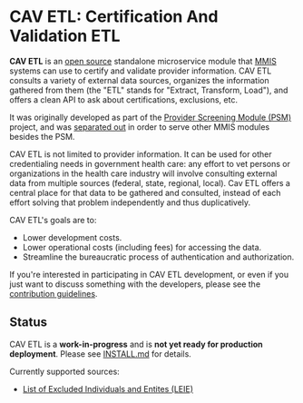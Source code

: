 CAV ETL: Certification And Validation ETL
===================================================================

**CAV ETL** is an [open source](LICENSE.md) standalone microservice
module that
[MMIS](https://www.medicaid.gov/medicaid/data-and-systems/mmis/index.html) systems
can use to certify and validate provider information.  CAV ETL
consults a variety of external data sources, organizes the information
gathered from them (the "ETL" stands for "Extract, Transform, Load"),
and offers a clean API to ask about certifications, exclusions, etc.

It was originally developed as part of the
[Provider Screening Module (PSM)](https://github.com/SolutionGuidance/psm/) 
project, and was
[separated out](https://github.com/SolutionGuidance/psm/commit/e11e2d174812e62246bf00b9f1ae7901563a902f) 
in order to serve other MMIS modules besides the PSM.

CAV ETL is not limited to provider information.  It can be used for
other credentialing needs in government health care: any effort to vet
persons or organizations in the health care industry will involve
consulting external data from multiple sources (federal, state,
regional, local).  Cav ETL offers a central place for that data to be
gathered and consulted, instead of each effort solving that problem
independently and thus duplicatively.

CAV ETL's goals are to:

* Lower development costs.
* Lower operational costs (including fees) for accessing the data.
* Streamline the bureaucratic process of authentication and authorization.

If you're interested in participating in CAV ETL development, or even
if you just want to discuss something with the developers, please see
the [contribution guidelines](CONTRIBUTING.md).

## Status

CAV ETL is a **work-in-progress** and is **not yet ready for
production deployment**.  Please see [INSTALL.md](INSTALL.md) for
details.

Currently supported sources:

* [List of Excluded Individuals and Entites (LEIE)](etl/leie/)
